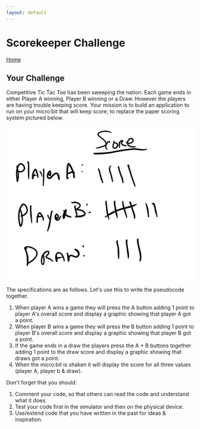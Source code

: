 ```yaml
---
layout: default
---
```


# Scorekeeper Challenge
[Home](./)

## Your Challenge

Competitive Tic Tac Toe has been sweeping the nation. Each game ends in either Player A winning, Player B winning or a Draw. However the players are having trouble keeping score. Your mission is to build an application to run on your micro:bit that will keep score, to replace the paper scoring system pictured below. 

![Score Sheet](./assets/img/tic-tac-toe-score.png)

The specifications are as follows. Let's use this to write the pseudocode together.

1. When player A wins a game they will press the A button adding 1 point to player A's overall score and display a graphic showing that player A got a point.
1. When player B wins a game they will press the B button adding 1 point to player B's overall score and display a graphic showing that player B got a point. 
1. If the game ends in a draw the players press the A + B buttons together adding 1 point to the draw score and display a graphic showing that draws got a point.
1. When the micro:bit is shaken it will display the score for all three values (player A, player b & draw).

Don't forget that you should:
1. Comment your code, so that others can read the code and understand what it does. 
2. Test your code first in the simulator and then on the physical device.
3. Use/extend code that you have written in the past for ideas & inspiration.
